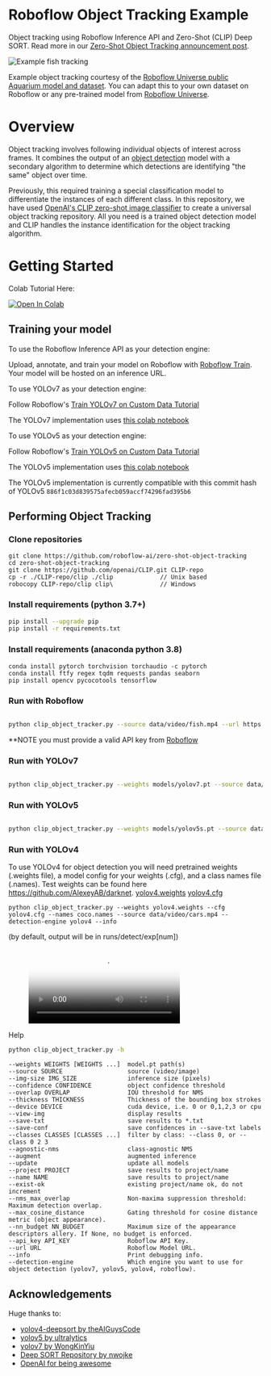 # Roboflow Object Tracking Example

Object tracking using Roboflow Inference API and Zero-Shot (CLIP) Deep SORT. Read more in our
[Zero-Shot Object Tracking announcement post](https://blog.roboflow.com/zero-shot-object-tracking/).

![Example fish tracking](https://user-images.githubusercontent.com/870796/130703648-8af62801-d66c-41f5-80ae-889301ae9b44.gif)

Example object tracking courtesy of the [Roboflow Universe public Aquarium model and dataset](https://universe.roboflow.com/brad-dwyer/aquarium-combined). You can adapt this to your own dataset on Roboflow or any pre-trained model from [Roboflow Universe](https://universe.roboflow.com).

# Overview

Object tracking involves following individual objects of interest across frames. It
combines the output of an [object detection](https://blog.roboflow.com/object-detection) model
with a secondary algorithm to determine which detections are identifying "the same"
object over time.

Previously, this required training a special classification model to differentiate
the instances of each different class. In this repository, we have used
[OpenAI's CLIP zero-shot image classifier](https://blog.roboflow.com/clip-model-eli5-beginner-guide/)
to create a universal object tracking repository. All you need is a trained object
detection model and CLIP handles the instance identification for the object tracking
algorithm.

# Getting Started

Colab Tutorial Here:

<a href="https://colab.research.google.com/drive/1aU7Jq668oMlUx6bYVv3vAQbXVLpIllNH"><img src="https://colab.research.google.com/assets/colab-badge.svg" alt="Open In Colab"></a>

## Training your model

To use the Roboflow Inference API as your detection engine:

Upload, annotate, and train your model on Roboflow with [Roboflow Train](https://docs.roboflow.com/train).
Your model will be hosted on an inference URL.

To use YOLOv7 as your detection engine:

Follow Roboflow's [Train YOLOv7 on Custom Data Tutorial](https://blog.roboflow.com/yolov7-custom-dataset-training-tutorial/)

The YOLOv7 implementation uses [this colab notebook](https://colab.research.google.com/drive/1X9A8odmK4k6l26NDviiT6dd6TgR-piOa)

To use YOLOv5 as your detection engine:

Follow Roboflow's [Train YOLOv5 on Custom Data Tutorial](https://blog.roboflow.com/how-to-train-yolov5-on-a-custom-dataset/)

The YOLOv5 implementation uses [this colab notebook](https://colab.research.google.com/drive/1gDZ2xcTOgR39tGGs-EZ6i3RTs16wmzZQ)

The YOLOv5 implementation is currently compatible with this commit hash of YOLOv5 `886f1c03d839575afecb059accf74296fad395b6`

## Performing Object Tracking

### Clone repositories

```
git clone https://github.com/roboflow-ai/zero-shot-object-tracking
cd zero-shot-object-tracking
git clone https://github.com/openai/CLIP.git CLIP-repo
cp -r ./CLIP-repo/clip ./clip             // Unix based
robocopy CLIP-repo/clip clip\             // Windows
```

### Install requirements (python 3.7+)

```bash
pip install --upgrade pip
pip install -r requirements.txt
```

### Install requirements (anaconda python 3.8)
```
conda install pytorch torchvision torchaudio -c pytorch
conda install ftfy regex tqdm requests pandas seaborn
pip install opencv pycocotools tensorflow
```

### Run with Roboflow

```bash

python clip_object_tracker.py --source data/video/fish.mp4 --url https://detect.roboflow.com/playing-cards-ow27d/1 --api_key ROBOFLOW_API_KEY --info
```

**NOTE you must provide a valid API key from [Roboflow](docs.roboflow.com)

### Run with YOLOv7
```bash

python clip_object_tracker.py --weights models/yolov7.pt --source data/video/fish.mp4 --detection-engine yolov7 --info
```

### Run with YOLOv5
```bash

python clip_object_tracker.py --weights models/yolov5s.pt --source data/video/fish.mp4 --detection-engine yolov5 --info
```

### Run with YOLOv4
To use YOLOv4 for object detection you will need pretrained weights (.weights file), a model config for your weights (.cfg), and a class names file (.names). Test weights can be found here https://github.com/AlexeyAB/darknet. [yolov4.weights](https://github.com/AlexeyAB/darknet/releases/download/darknet_yolo_v3_optimal/yolov4.weights) [yolov4.cfg](https://raw.githubusercontent.com/AlexeyAB/darknet/master/cfg/yolov4.cfg)
```
python clip_object_tracker.py --weights yolov4.weights --cfg yolov4.cfg --names coco.names --source data/video/cars.mp4 --detection-engine yolov4 --info
```
(by default, output will be in runs/detect/exp[num])

<figure class="video_container">
  <video controls="true" allowfullscreen="true" poster="path/to/poster_image.png">
    <source src="data/demo/cards.mp4" type="video/mp4">
  </video>
</figure>

Help

```bash
python clip_object_tracker.py -h
```
```
--weights WEIGHTS [WEIGHTS ...]  model.pt path(s)
--source SOURCE                  source (video/image)
--img-size IMG_SIZE              inference size (pixels)
--confidence CONFIDENCE          object confidence threshold                      
--overlap OVERLAP                IOU threshold for NMS
--thickness THICKNESS            Thickness of the bounding box strokes
--device DEVICE                  cuda device, i.e. 0 or 0,1,2,3 or cpu
--view-img                       display results
--save-txt                       save results to *.txt
--save-conf                      save confidences in --save-txt labels
--classes CLASSES [CLASSES ...]  filter by class: --class 0, or --class 0 2 3
--agnostic-nms                   class-agnostic NMS
--augment                        augmented inference
--update                         update all models
--project PROJECT                save results to project/name
--name NAME                      save results to project/name
--exist-ok                       existing project/name ok, do not increment
--nms_max_overlap                Non-maxima suppression threshold: Maximum detection overlap.
--max_cosine_distance            Gating threshold for cosine distance metric (object appearance).
--nn_budget NN_BUDGET            Maximum size of the appearance descriptors allery. If None, no budget is enforced.
--api_key API_KEY                Roboflow API Key.
--url URL                        Roboflow Model URL.
--info                           Print debugging info.
--detection-engine               Which engine you want to use for object detection (yolov7, yolov5, yolov4, roboflow).
```
## Acknowledgements

Huge thanks to:

- [yolov4-deepsort by theAIGuysCode](https://github.com/theAIGuysCode/yolov4-deepsort)
- [yolov5 by ultralytics](https://github.com/ultralytics/yolov5)
- [yolov7 by WongKinYiu](https://github.com/WongKinYiu/yolov7)
- [Deep SORT Repository by nwojke](https://github.com/nwojke/deep_sort)
- [OpenAI for being awesome](https://openai.com/blog/clip/)
